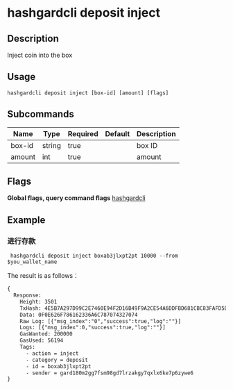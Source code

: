 # hashgardcli  deposit inject

## Description
Inject coin into the box



## Usage
```shell
hashgardcli deposit inject [box-id] [amount] [flags]
```



## Subcommands

| Name| Type  | Required | Default   | Description        |
| ------ | ------ | -------- | ------ | ------------ |
| box-id | string | true       |        | box ID|
| amount | int   | true       |        | amount   |



## Flags

**Global flags, query command flags** [hashgardcli](../README.md)

## Example
### 进行存款

```shell
 hashgardcli deposit inject boxab3jlxpt2pt 10000 --from $you_wallet_name
```


The result is as follows：

```txt
{
  Response:
    Height: 3501
    TxHash: 4E5B7A297D99C2E7460E94F2D16B49F9A2CE54A6DDFBD681CBC83FAFD5B13ED3
    Data: 0F0E626F786162336A6C787074327074
    Raw Log: [{"msg_index":"0","success":true,"log":""}]
    Logs: [{"msg_index":0,"success":true,"log":""}]
    GasWanted: 200000
    GasUsed: 56194
    Tags:
      - action = inject
      - category = deposit
      - id = boxab3jlxpt2pt
      - sender = gard180m2gg7fsm98gd7lrzakgy7qxlx6ke7p6zywe6
}
```
